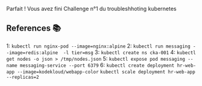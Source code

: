 Parfait ! Vous avez fini Challenge n°1 du troubleshhoting kubernetes


## References 📚


1: `kubectl run nginx-pod --image=nginx:alpine`
2: `kubectl run messaging --image=redis:alpine  -l tier=msg`
3: `kubectl create ns cka-001` 
4: `kubectl get nodes -o json > /tmp/nodes.json`
5: `kubectl expose pod messaging --name messaging-service --port 6379`
6: `kubectl create deployment hr-web-app --image=kodekloud/webapp-color`
   `kubectl scale deployment hr-web-app --replicas=2`
